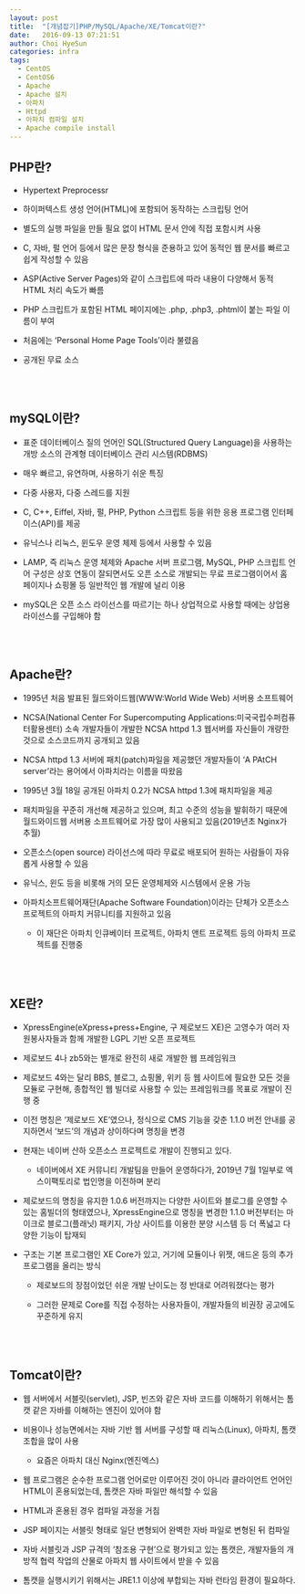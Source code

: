 ```yaml
---
layout: post
title:  "[개념잡기]PHP/MySQL/Apache/XE/Tomcat이란?"
date:   2016-09-13 07:21:51
author: Choi HyeSun
categories: infra
tags:
  - CentOS
  - CentOS6
  - Apache
  - Apache 설치
  - 아파치
  - Httpd
  - 아파치 컴파일 설치
  - Apache compile install
---
```


## PHP란?

- Hypertext Preprocessr

- 하이퍼텍스트 생성 언어(HTML)에 포함되어 동작하는 스크립팅 언어

- 별도의 실행 파일을 만들 필요 없이 HTML 문서 안에 직접 포함시켜 사용

- C, 자바, 펄 언어 등에서 많은 문장 형식을 준용하고 있어 동적인 웹 문서를 빠르고 쉽게 작성할 수 있음

- ASP(Active Server Pages)와 같이 스크립트에 따라 내용이 다양해서 동적 HTML 처리 속도가 빠름

- PHP 스크립트가 포함된 HTML 페이지에는 .php, .php3, .phtml이 붙는 파일 이름이 부여

- 처음에는 ‘Personal Home Page Tools’이라 불렸음

- 공개된 무료 소스

<br>
<br>

## mySQL이란?

- 표준 데이터베이스 질의 언어인 SQL(Structured Query Language)을 사용하는 개방 소스의 관계형 데이터베이스 관리 시스템(RDBMS)

- 매우 빠르고, 유연하며, 사용하기 쉬운 특징

- 다중 사용자, 다중 스레드를 지원

- C, C++, Eiffel, 자바, 펄, PHP, Python 스크립트 등을 위한 응용 프로그램 인터페이스(API)를 제공

- 유닉스나 리눅스, 윈도우 운영 체제 등에서 사용할 수 있음

- LAMP, 즉 리눅스 운영 체제와 Apache 서버 프로그램, MySQL, PHP 스크립트 언어 구성은 상호 연동이 잘되면서도 오픈 소스로 개발되는 무료 프로그램이어서 홈 페이지나 쇼핑몰 등 일반적인 웹 개발에 널리 이용

- mySQL은 오픈 소스 라이선스를 따르기는 하나 상업적으로 사용할 때에는 상업용 라이선스를 구입해야 함

<br>
<br>

## Apache란?

- 1995년 처음 발표된 월드와이드웹(WWW:World Wide Web) 서버용 소프트웨어

- NCSA(National Center For Supercomputing Applications:미국국립수퍼컴퓨터활용센터) 소속 개발자들이 개발한 NCSA httpd 1.3 웹서버를 자신들이 개량한 것으로 소스코드까지 공개되고 있음

- NCSA httpd 1.3 서버에 패치(patch)파일을 제공했던 개발자들이 ‘A PAtCH server’라는 용어에서 아파치라는 이름을 따왔음

- 1995년 3월 18일 공개된 아파치 0.2가 NCSA httpd 1.3에 패치파일을 제공

- 패치파일을 꾸준히 개선해 제공하고 있으며, 최고 수준의 성능을 발휘하기 때문에 월드와이드웹 서버용 소프트웨어로 가장 많이 사용되고 있음(2019년초 Nginx가 추월)

- 오픈소스(open source) 라이선스에 따라 무료로 배포되어 원하는 사람들이 자유롭게 사용할 수 있음

- 유닉스, 윈도 등을 비롯해 거의 모든 운영체제와 시스템에서 운용 가능

- 아파치소프트웨어재단(Apache Software Foundation)이라는 단체가 오픈소스 프로젝트의 아파치 커뮤니티를 지원하고 있음

  - 이 재단은 아파치 인큐베이터 프로젝트, 아파치 앤트 프로젝트 등의 아파치 프로젝트를 진행중

<br>
<br>

## XE란?

- XpressEngine(eXpress+press+Engine, 구 제로보드 XE)은 고영수가 여러 자원봉사자들과 함께 개발한 LGPL 기반 오픈 프로젝트

- 제로보드 4나 zb5와는 별개로 완전히 새로 개발한 웹 프레임워크

- 제로보드 4와는 달리 BBS, 블로그, 쇼핑몰, 위키 등 웹 사이트에 필요한 모든 것을 모듈로 구현해, 종합적인 웹 빌더로 사용할 수 있는 프레임워크를 목표로 개발이 진행 중

- 이전 명칭은 ‘제로보드 XE’였으나, 정식으로 CMS 기능을 갖춘 1.1.0 버전 안내를 공지하면서 ‘보드’의 개념과 상이하다며 명칭을 변경

- 현재는 네이버 산하 오픈소스 프로젝트로 개발이 진행되고 있다.

  - 네이버에서 XE 커뮤니티 개발팀을 만들어 운영하다가, 2019년 7월 1일부로 엑스이팩토리로 법인명을 이전하며 분리

- 제로보드의 명칭을 유지한 1.0.6 버전까지는 다양한 사이트와 블로그를 운영할 수 있는 홈빌더의 형태였으나, XpressEngine으로 명칭을 변경한 1.1.0 버전부터는 마이크로 블로그(플래닛) 패키지, 가상 사이트를 이용한 분양 시스템 등 더 폭넓고 다양한 기능이 탑재되

- 구조는 기본 프로그램인 XE Core가 있고, 거기에 모듈이나 위젯, 애드온 등의 추가 프로그램을 올리는 방식

  - 제로보드의 장점이었던 쉬운 개발 난이도는 정 반대로 어려워졌다는 평가
  
  - 그러한 문제로 Core를 직접 수정하는 사용자들이, 개발자들의 비권장 공고에도 꾸준하게 유지

<br>
<br>

## Tomcat이란?

- 웹 서버에서 서블릿(servlet), JSP, 빈즈와 같은 자바 코드를 이해하기 위해서는 톰캣 같은 자바를 이해하는 엔진이 있어야 함

- 비용이나 성능면에서는 자바 기반 웹 서버를 구성할 때 리눅스(Linux), 아파치, 톰캣 조합을 많이 사용

  - 요즘은 아파치 대신 Nginx(엔진엑스)

- 웹 프로그램은 순수한 프로그램 언어로만 이루어진 것이 아니라 클라이언트 언어인 HTML이 혼용되었는데, 톰캣은 자바 파일만 해석할 수 있음

- HTML과 혼용된 경우 컴파일 과정을 거침

- JSP 페이지는 서블릿 형태로 일단 변형되어 완벽한 자바 파일로 변형된 뒤 컴파일

- 자바 서블릿과 JSP 규격의 ‘참조용 구현’으로 평가되고 있는 톰캣은, 개발자들의 개방적 협력 작업의 산물로 아파치 웹 사이트에서 받을 수 있음

- 톰캣을 실행시키기 위해서는 JRE1.1 이상에 부합되는 자바 런타임 환경이 필요하다.
